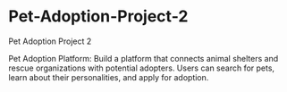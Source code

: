 # Pet-Adoption-Project-2
Pet Adoption Project 2


Pet Adoption Platform: Build a platform that connects animal shelters and rescue organizations with potential adopters. Users can search for pets, learn about their personalities, and apply for adoption.
